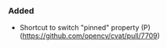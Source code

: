 ### Added

- Shortcut to switch "pinned" property (P)
  (<https://github.com/opencv/cvat/pull/7709>)
